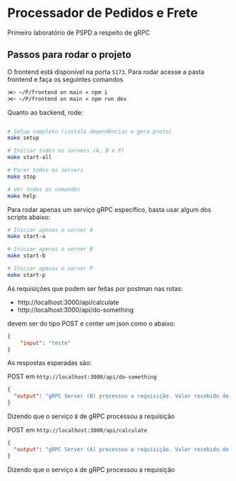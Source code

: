 # Processador de Pedidos e Frete

Primeiro laboratório de PSPD a respeito de gRPC

## Passos para rodar o projeto

O frontend está disponível na porta `5173`. Para rodar acesse a pasta frontend e faça os seguintes comandos

```bash
⋊> ~/P/frontend on main ⨯ npm i
⋊> ~/P/frontend on main ⨯ npm run dev
```

Quanto ao backend, rode:
```bash

# Setup completo (instala dependências e gera proto)
make setup

# Iniciar todos os servers (A, B e P)
make start-all

# Parar todos os servers
make stop

# Ver todos os comandos
make help
```

Para rodar apenas um serviço gRPC específico, basta usar algum dos scripts abaixo:

```bash
# Iniciar apenas o server A
make start-a

# Iniciar apenas o server B
make start-b

# Iniciar apenas o server P
make start-p
```

As requisições que podem ser feitas por postman nas rotas:

- http://localhost:3000/api/calculate
- http://localhost:3000/api/do-something

devem ser do tipo POST e conter um json como o abaixo:

```json
{
    "input": "teste"
}
```

As respostas esperadas são:

POST em `http://localhost:3000/api/do-something`
```json
{
  "output": "gRPC Server (B) processou a requisição. Valor recebido de input: teste"
}
```

Dizendo que o serviço `B` de gRPC processou a requisição

POST em `http://localhost:3000/api/calculate`
```json
{
  "output": "gRPC Server (A) processou a requisição. Valor recebido de input: teste"
}
```
Dizendo que o serviço `A` de gRPC processou a requisição
